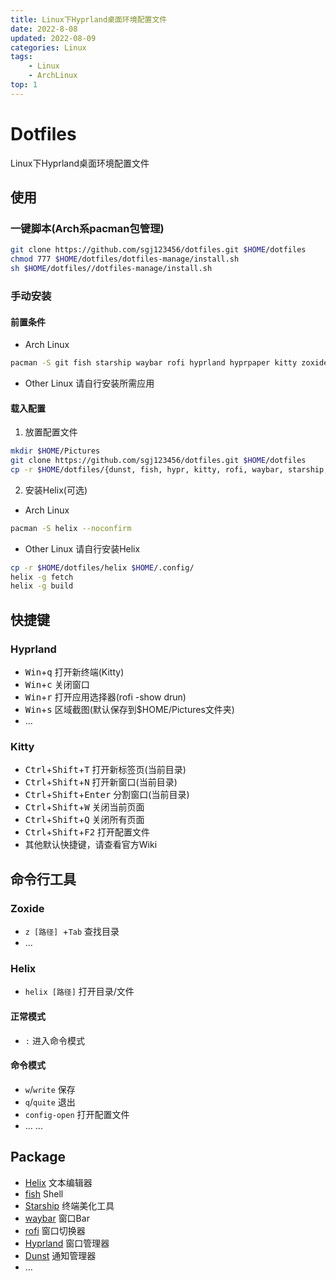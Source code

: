 ```yaml
---
title: Linux下Hyprland桌面环境配置文件
date: 2022-8-08
updated: 2022-08-09
categories: Linux
tags:
    - Linux
    - ArchLinux
top: 1
---
```


# Dotfiles
Linux下Hyprland桌面环境配置文件
## 使用
### 一键脚本(Arch系pacman包管理)
```sh
git clone https://github.com/sgj123456/dotfiles.git $HOME/dotfiles
chmod 777 $HOME/dotfiles/dotfiles-manage/install.sh
sh $HOME/dotfiles//dotfiles-manage/install.sh
```
### 手动安装
#### 前置条件
+ Arch Linux
```sh
pacman -S git fish starship waybar rofi hyprland hyprpaper kitty zoxide fzf grim dunst --noconfirm
```
+ Other Linux
请自行安装所需应用
#### 载入配置
1. 放置配置文件
```sh
mkdir $HOME/Pictures
git clone https://github.com/sgj123456/dotfiles.git $HOME/dotfiles
cp -r $HOME/dotfiles/{dunst, fish, hypr, kitty, rofi, waybar, starship,} $HOME/.config/
```
2. 安装Helix(可选)
+ Arch Linux
```sh
pacman -S helix --noconfirm
```
+ Other Linux
请自行安装Helix
```sh
cp -r $HOME/dotfiles/helix $HOME/.config/
helix -g fetch
helix -g build
```
## 快捷键
### Hyprland
+ <kbd>Win</kbd>+<kbd>q</kbd> 打开新终端(Kitty)
+ <kbd>Win</kbd>+<kbd>c</kbd> 关闭窗口
+ <kbd>Win</kbd>+<kbd>r</kbd> 打开应用选择器(rofi -show drun)
+ <kbd>Win</kbd>+<kbd>s</kbd> 区域截图(默认保存到$HOME/Pictures文件夹)
+ ...
### Kitty
+ <kbd>Ctrl</kbd>+<kbd>Shift</kbd>+<kbd>T</kbd> 打开新标签页(当前目录)
+ <kbd>Ctrl</kbd>+<kbd>Shift</kbd>+<kbd>N</kbd> 打开新窗口(当前目录)
+ <kbd>Ctrl</kbd>+<kbd>Shift</kbd>+<kbd>Enter</kbd> 分割窗口(当前目录) 
+ <kbd>Ctrl</kbd>+<kbd>Shift</kbd>+<kbd>W</kbd> 关闭当前页面
+ <kbd>Ctrl</kbd>+<kbd>Shift</kbd>+<kbd>Q</kbd> 关闭所有页面
+ <kbd>Ctrl</kbd>+<kbd>Shift</kbd>+<kbd>F2</kbd> 打开配置文件
+ 其他默认快捷键，请查看官方Wiki
## 命令行工具
### Zoxide 
+ `z [路径] `+`Tab` 查找目录
+ ...
### Helix
+ `helix [路径]` 打开目录/文件
#### 正常模式
+ `:` 进入命令模式
#### 命令模式
+ `w`/`write` 保存
+ `q`/`quite` 退出
+ `config-open` 打开配置文件
+ ...
...
## Package
+ [Helix](https://helix-editor.com/) 文本编辑器
+ [fish](https://fishshell.com/) Shell
+ [Starship](https://starship.rs/) 终端美化工具
+ [waybar](https://github.com/Alexays/Waybar/) 窗口Bar
+ [rofi](https://davatorium.github.io/rofi/) 窗口切换器
+ [Hyprland](https://hyprland.org/) 窗口管理器 
+ [Dunst](https://dunst-project.org/) 通知管理器
+ ...
